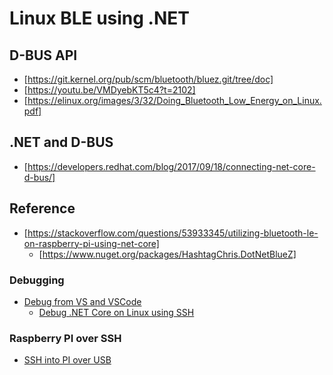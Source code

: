 # Linux BLE using .NET

## D-BUS API

* [https://git.kernel.org/pub/scm/bluetooth/bluez.git/tree/doc]
* [https://youtu.be/VMDyebKT5c4?t=2102]
* [https://elinux.org/images/3/32/Doing_Bluetooth_Low_Energy_on_Linux.pdf]

## .NET and D-BUS

* [https://developers.redhat.com/blog/2017/09/18/connecting-net-core-d-bus/]

## Reference

* [https://stackoverflow.com/questions/53933345/utilizing-bluetooth-le-on-raspberry-pi-using-net-core]
  * [https://www.nuget.org/packages/HashtagChris.DotNetBlueZ]

### Debugging

* [Debug from VS and VSCode](https://docs.microsoft.com/en-us/dotnet/iot/debugging?tabs=self-contained&pivots=vscode)
  * [Debug .NET Core on Linux using SSH](https://docs.microsoft.com/en-us/visualstudio/debugger/remote-debugging-dotnet-core-linux-with-ssh?view=vs-2022)

### Raspberry PI over SSH

* [SSH into PI over USB](https://desertbot.io/blog/ssh-into-pi-zero-over-usb)